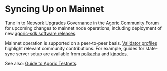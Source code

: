 # Syncing Up on Mainnet

Tune in to [Network Upgrades Governance](https://community.agoric.com/c/governance/network-upgrades/15) in the [Agoric Community Forum](https://community.agoric.com/) for upcoming changes to mainnet node operations, including deployment of
new [agoric-sdk software releases](https://github.com/Agoric/agoric-sdk/releases).

Mainnet operation is supported on a peer-to-peer basis.
[Validator profiles](https://community.agoric.com/c/validators/validator-profiles/24)
highlight relevant community contributions. For example, guides
for state-sync server setup are available from
[polkachu](https://github.com/Agoric/validator-profiles/tree/main/polkachu.com) and
[kjnodes](https://community.agoric.com/t/validator-profile-kjnodes/314).

See also: [Guide to Agoric Testnets](https://community.agoric.com/t/guide-to-agoric-testnets/515).
